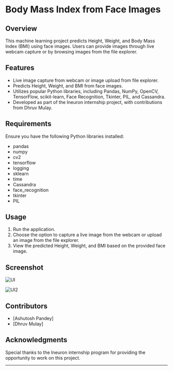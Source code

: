 # Body Mass Index from Face Images
 


## Overview

This machine learning project predicts Height, Weight, and Body Mass Index (BMI) using face images. Users can provide images through live webcam capture or by browsing images from the file explorer.

## Features

- Live image capture from webcam or image upload from file explorer.
- Predicts Height, Weight, and BMI from face images.
- Utilizes popular Python libraries, including Pandas, NumPy, OpenCV, TensorFlow, scikit-learn, Face Recognition, Tkinter, PIL, and Cassandra.
- Developed as part of the Ineuron internship project, with contributions from Dhruv Mulay.

## Requirements

Ensure you have the following Python libraries installed:

- pandas
- numpy
- cv2
- tensorflow
- logging
- sklearn
- time
- Cassandra
- face_recognition
- tkinter
- PIL


## Usage

1. Run the application.
2. Choose the option to capture a live image from the webcam or upload an image from the file explorer.
3. View the predicted Height, Weight, and BMI based on the provided face image.

## Screenshot



![UI](https://github.com/AshutoshPTech/Body-Mass-Index-from-Face-Images/assets/128606760/12d48a93-a6fc-45eb-beaf-c5788dac7373)



![UI2](https://github.com/AshutoshPTech/Body-Mass-Index-from-Face-Images/assets/128606760/1d3c32c8-b621-491d-bf2b-5b26ee373392)




## Contributors

- [Ashutosh Pandey]
- [Dhruv Mulay]


## Acknowledgments

Special thanks to the Ineuron internship program for providing the opportunity to work on this project.

---

